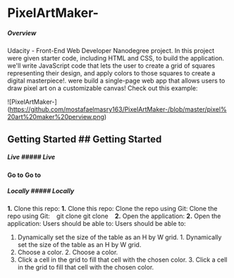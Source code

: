 # PixelArtMaker-

##### Overview

Udacity - Front-End Web Developer Nanodegree project. In this project were given starter code, including HTML and CSS, to build the application. we'll write JavaScript code that lets the user to create a grid of squares representing their design, and apply colors to those squares to create a digital masterpiece!. were build a single-page web app that allows users to draw pixel art on a customizable canvas! Check out this example:

![PixelArtMaker-] (https://github.com/mostafaelmasry163/PixelArtMaker-/blob/master/pixel%20art%20maker%20perview.png)


## Getting Started	## Getting Started


##### Live	##### Live
**Go to** 	**Go to** 
##### Locally	##### Locally
**1.** Clone this repo:	**1.** Clone this repo:
Clone the repo using Git:	Clone the repo using Git:
```	```
git clone 	git clone 
```	```
**2.** Open the application:	**2.** Open the application:
Users should be able to:	Users should be able to:
1. Dynamically set the size of the table as an H by W grid.	1. Dynamically set the size of the table as an H by W grid.
2. Choose a color.	2. Choose a color.
3. Click a cell in the grid to fill that cell with the chosen color.	3. Click a cell in the grid to fill that cell with the chosen color.
